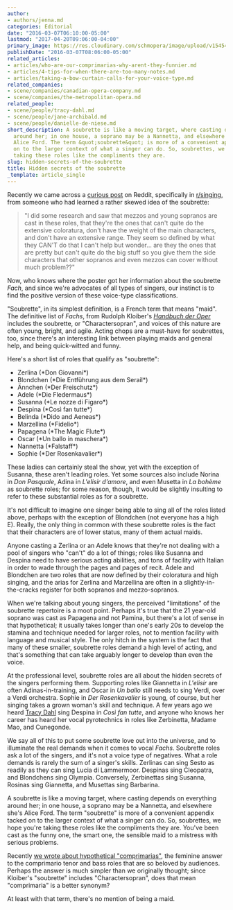 ```yaml
---
author:
- authors/jenna.md
categories: Editorial
date: "2016-03-07T06:10:00-05:00"
lastmod: "2017-04-20T09:06:00-04:00"
primary_image: https://res.cloudinary.com/schmopera/image/upload/v1545409169/media/webhook-uploads/1492693535109/2017-04-20---Soubrette.jpg.jpg
publishDate: "2016-03-07T08:06:00-05:00"
related_articles:
- articles/who-are-our-comprimarias-why-arent-they-funnier.md
- articles/4-tips-for-when-there-are-too-many-notes.md
- articles/taking-a-bow-curtain-calls-for-your-voice-type.md
related_companies:
- scene/companies/canadian-opera-company.md
- scene/companies/the-metropolitan-opera.md
related_people:
- scene/people/tracy-dahl.md
- scene/people/jane-archibald.md
- scene/people/danielle-de-niese.md
short_description: A soubrette is like a moving target, where casting depends on everything
  around her; in one house, a soprano may be a Nannetta, and elsewhere she&#039;s
  Alice Ford. The term &quot;soubrette&quot; is more of a convenient appendix tacked
  on to the larger context of what a singer can do. So, soubrettes, we hope you&#039;re
  taking these roles like the compliments they are.
slug: hidden-secrets-of-the-soubrette
title: Hidden secrets of the soubrette
_template: article_single
---
```


Recently we came across a [curious post](https://www.reddit.com/r/singing/) on Reddit, specifically in [r/singing](https://www.reddit.com/r/singing/), from someone who had learned a rather skewed idea of the soubrette:

>"I did some research and saw that mezzos and young sopranos are cast in these roles, that they're the ones that can't quite do the extensive coloratura, don't have the weight of the main characters, and don't have an extensive range. They seem so defined by what they CAN'T do that I can't help but wonder... are they the ones that are pretty but can't quite do the big stuff so you give them the side characters that other sopranos and even mezzos can cover without much problem??"

Now, who knows where the poster got her information about the soubrette *Fach*, and since we're advocates of all types of singers, our instinct is to find the positive version of these voice-type classifications.

"Soubrette", in its simplest definition, is a French term that means "maid". The definitive list of *Fachs*, from Rudolph Kloiber's [*Handbuch der Oper*](http://www.amazon.co.uk/Handbuch-Oper-Rudolf-Kloiber/dp/3423341327) includes the soubrette, or "Charactersopran", and voices of this nature are often young, bright, and agile. Acting chops are a must-have for soubrettes, too, since there's an interesting link between playing maids and general help, and being quick-witted and funny.

Here's a short list of roles that qualify as "soubrette":

<ul class="nospace">

<li> Zerlina (*Don Giovanni*)
<li> Blondchen (*Die Entführung aus dem Serail*)
<li> Ännchen (*Der Freischutz*)
<li> Adele (*Die Fledermaus*)
<li> Susanna (*Le nozze di Figaro*)
<li> Despina (*Così fan tutte*)
<li> Belinda (*Dido and Aeneas*)
<li> Marzellina (*Fidelio*)
<li> Papagena (*The Magic Flute*)
<li> Oscar (*Un ballo in maschera*)
<li> Nannetta (*Falstaff*)
<li> Sophie (*Der Rosenkavalier*)

</ul>

These ladies can certainly steal the show, yet with the exception of Susanna, these aren't leading roles. Yet some sources also include Norina in *Don Pasquale*, Adina in *L'elisir d'amore*, and even Musetta in *La bohème* as soubrette roles; for some reason, though, it would be slightly insulting to refer to these substantial roles as for a soubrette.

It's not difficult to imagine one singer being able to sing all of the roles listed above, perhaps with the exception of Blondchen (not everyone has a high E). Really, the only thing in common with these soubrette roles is the fact that their characters are of lower status, many of them actual maids.

Anyone casting a Zerlina or an Adele knows that they're not dealing with a pool of singers who "can't" do a lot of things; roles like Susanna and Despina need to have serious acting abilities, and tons of facility with Italian in order to wade through the pages and pages of recit. Adele and Blondchen are two roles that are now defined by their coloratura and high singing, and the arias for Zerlina and Marzellina are often in a slightly-in-the-cracks register for both sopranos and mezzo-sopranos.

When we're talking about young singers, the perceived "limitations" of the soubrette repertoire is a moot point. Perhaps it's true that the 21 year-old soprano was cast as Papagena and not Pamina, but there's a lot of sense in that hypothetical; it usually takes longer than one's early 20s to develop the stamina and technique needed for larger roles, not to mention facility with language and musical style. The only hitch in the system is the fact that many of these smaller, soubrette roles demand a high level of acting, and that's something that can take arguably longer to develop than even the voice. 

At the professional level, soubrette roles are all about the hidden secrets of the singers performing them. Supporting roles like Giannetta in *L'elisir* are often Adinas-in-training, and Oscar in *Un ballo* still needs to sing Verdi, over a Verdi orchestra. Sophie in *Der Rosenkavalier* is young, of course, but her singing takes a grown woman's skill and technique. A few years ago we heard [Tracy Dahl](/scene/people/tracy-dahl/) sing Despina in *Così fan tutte*, and anyone who knows her career has heard her vocal pyrotechnics in roles like Zerbinetta, Madame Mao, and Cunegonde. 

We say all of this to put some soubrette love out into the universe, and to illuminate the real demands when it comes to vocal *Fachs*. Soubrette roles ask a lot of the singers, and it's not a voice type of negatives. What a role demands is rarely the sum of a singer's skills. Zerlinas can sing Sesto as readily as they can sing Lucia di Lammermoor. Despinas sing Cleopatra, and Blondchens sing Olympia. Conversely, Zerbinettas sing Susanna, Rosinas sing Giannetta, and Musettas sing Barbarina.

A soubrette is like a moving target, where casting depends on everything around her; in one house, a soprano may be a Nannetta, and elsewhere she's Alice Ford. The term "soubrette" is more of a convenient appendix tacked on to the larger context of what a singer can do. So, soubrettes, we hope you're taking these roles like the compliments they are. You've been cast as the funny one, the smart one, the sensible maid to a mistress with serious problems.

Recently [we wrote about hypothetical "comprimarias"](/who-are-our-comprimarias-why-arent-they-funnier/), the feminine answer to the comprimario tenor and bass roles that are so beloved by audiences. Perhaps the answer is much simpler than we originally thought; since Kloiber's "soubrette" includes "Charactersopran", does that mean "comprimaria" is a better synonym? 

At least with that term, there's no mention of being a maid.
